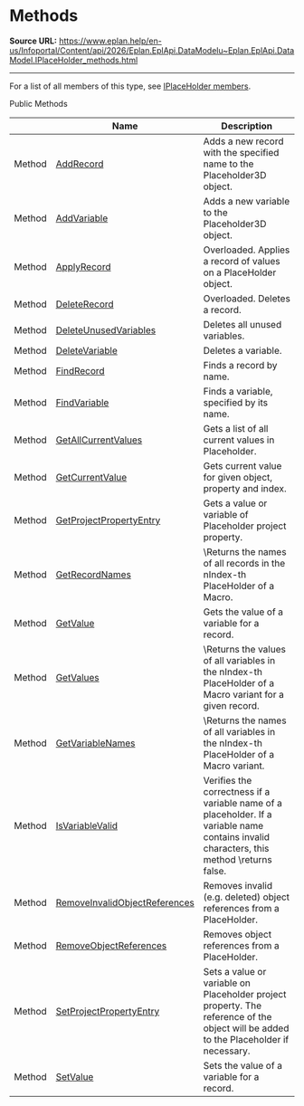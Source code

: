 # Methods

**Source URL:** https://www.eplan.help/en-us/Infoportal/Content/api/2026/Eplan.EplApi.DataModelu~Eplan.EplApi.DataModel.IPlaceHolder_methods.html

---

For a list of all members of this type, see [IPlaceHolder members](Eplan.EplApi.DataModelu~Eplan.EplApi.DataModel.IPlaceHolder_members.html).

Public Methods

|  | Name | Description |
| --- | --- | --- |
| Method | [AddRecord](Eplan.EplApi.DataModelu~Eplan.EplApi.DataModel.IPlaceHolder~AddRecord.html) | Adds a new record with the specified name to the Placeholder3D object. |
| Method | [AddVariable](Eplan.EplApi.DataModelu~Eplan.EplApi.DataModel.IPlaceHolder~AddVariable.html) | Adds a new variable to the Placeholder3D object. |
| Method | [ApplyRecord](Eplan.EplApi.DataModelu~Eplan.EplApi.DataModel.IPlaceHolder~ApplyRecord.html) | Overloaded. Applies a record of values on a PlaceHolder object. |
| Method | [DeleteRecord](Eplan.EplApi.DataModelu~Eplan.EplApi.DataModel.IPlaceHolder~DeleteRecord.html) | Overloaded. Deletes a record. |
| Method | [DeleteUnusedVariables](Eplan.EplApi.DataModelu~Eplan.EplApi.DataModel.IPlaceHolder~DeleteUnusedVariables.html) | Deletes all unused variables. |
| Method | [DeleteVariable](Eplan.EplApi.DataModelu~Eplan.EplApi.DataModel.IPlaceHolder~DeleteVariable.html) | Deletes a variable. |
| Method | [FindRecord](Eplan.EplApi.DataModelu~Eplan.EplApi.DataModel.IPlaceHolder~FindRecord.html) | Finds a record by name. |
| Method | [FindVariable](Eplan.EplApi.DataModelu~Eplan.EplApi.DataModel.IPlaceHolder~FindVariable.html) | Finds a variable, specified by its name. |
| Method | [GetAllCurrentValues](Eplan.EplApi.DataModelu~Eplan.EplApi.DataModel.IPlaceHolder~GetAllCurrentValues.html) | Gets a list of all current values in Placeholder. |
| Method | [GetCurrentValue](Eplan.EplApi.DataModelu~Eplan.EplApi.DataModel.IPlaceHolder~GetCurrentValue.html) | Gets current value for given object, property and index. |
| Method | [GetProjectPropertyEntry](Eplan.EplApi.DataModelu~Eplan.EplApi.DataModel.IPlaceHolder~GetProjectPropertyEntry.html) | Gets a value or variable of Placeholder project property. |
| Method | [GetRecordNames](Eplan.EplApi.DataModelu~Eplan.EplApi.DataModel.IPlaceHolder~GetRecordNames.html) | \Returns the names of all records in the nIndex-th PlaceHolder of a Macro. |
| Method | [GetValue](Eplan.EplApi.DataModelu~Eplan.EplApi.DataModel.IPlaceHolder~GetValue.html) | Gets the value of a variable for a record. |
| Method | [GetValues](Eplan.EplApi.DataModelu~Eplan.EplApi.DataModel.IPlaceHolder~GetValues.html) | \Returns the values of all variables in the nIndex-th PlaceHolder of a Macro variant for a given record. |
| Method | [GetVariableNames](Eplan.EplApi.DataModelu~Eplan.EplApi.DataModel.IPlaceHolder~GetVariableNames.html) | \Returns the names of all variables in the nIndex-th PlaceHolder of a Macro variant. |
| Method | [IsVariableValid](Eplan.EplApi.DataModelu~Eplan.EplApi.DataModel.IPlaceHolder~IsVariableValid.html) | Verifies the correctness if a variable name of a placeholder. If a variable name contains invalid characters, this method \returns false. |
| Method | [RemoveInvalidObjectReferences](Eplan.EplApi.DataModelu~Eplan.EplApi.DataModel.IPlaceHolder~RemoveInvalidObjectReferences.html) | Removes invalid (e.g. deleted) object references from a PlaceHolder. |
| Method | [RemoveObjectReferences](Eplan.EplApi.DataModelu~Eplan.EplApi.DataModel.IPlaceHolder~RemoveObjectReferences.html) | Removes object references from a PlaceHolder. |
| Method | [SetProjectPropertyEntry](Eplan.EplApi.DataModelu~Eplan.EplApi.DataModel.IPlaceHolder~SetProjectPropertyEntry.html) | Sets a value or variable on Placeholder project property. The reference of the object will be added to the Placeholder if necessary. |
| Method | [SetValue](Eplan.EplApi.DataModelu~Eplan.EplApi.DataModel.IPlaceHolder~SetValue.html) | Sets the value of a variable for a record. |


